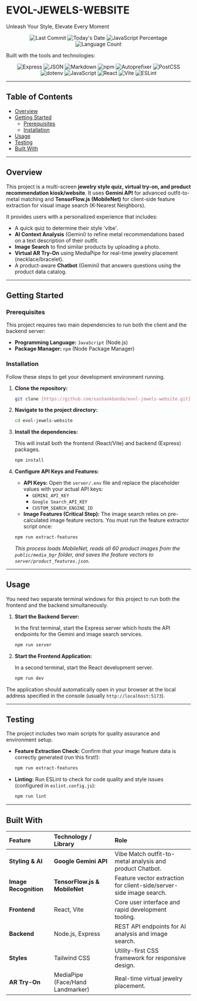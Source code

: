 # EVOL-JEWELS-WEBSITE

Unleash Your Style, Elevate Every Moment

<p align="center">
    <img alt="Last Commit" src="https://img.shields.io/github/last-commit/sashankbanda/evol-jewels-website?style=for-the-badge&label=last%20commit&color=2A2A2A">
    <img alt="Today's Date" src="https://img.shields.io/badge/today-05C2E0?style=for-the-badge">
    <img alt="JavaScript Percentage" src="https://img.shields.io/github/languages/percentage/sashankbanda/evol-jewels-website/javascript?style=for-the-badge&color=0079C1">
    <img alt="Language Count" src="https://img.shields.io/github/languages/count/sashankbanda/evol-jewels-website?style=for-the-badge&label=languages&color=2A2A2A">
</p>

Built with the tools and technologies:

<p align="center">
    <img alt="Express" src="https://img.shields.io/badge/Express-000000?style=for-the-badge&logo=express">
    <img alt="JSON" src="https://img.shields.io/badge/JSON-000000?style=for-the-badge&logo=json&logoColor=white">
    <img alt="Markdown" src="https://img.shields.io/badge/Markdown-000000?style=for-the-badge&logo=markdown&logoColor=white">
    <img alt="npm" src="https://img.shields.io/badge/npm-CB3837?style=for-the-badge&logo=npm&logoColor=white">
    <img alt="Autoprefixer" src="https://img.shields.io/badge/Autoprefixer-CC3A23?style=for-the-badge&logo=autoprefixer&logoColor=white">
    <img alt="PostCSS" src="https://img.shields.io/badge/PostCSS-DD3A0A?style=for-the-badge&logo=postcss&logoColor=white">
    <br>
    <img alt="dotenv" src="https://img.shields.io/badge/dotenv-D2B948?style=for-the-badge&logo=dotenv&logoColor=white">
    <img alt="JavaScript" src="https://img.shields.io/badge/JavaScript-F7DF1E?style=for-the-badge&logo=javascript&logoColor=black">
    <img alt="React" src="https://img.shields.io/badge/React-61DAFB?style=for-the-badge&logo=react&logoColor=black">
    <img alt="Vite" src="https://img.shields.io/badge/Vite-646CFF?style=for-the-badge&logo=vite&logoColor=white">
    <img alt="ESLint" src="https://img.shields.io/badge/ESLint-4B32C3?style=for-the-badge&logo=eslint&logoColor=white">
</p>

---

## Table of Contents

* [Overview](#overview)
* [Getting Started](#getting-started)
    * [Prerequisites](#prerequisites)
    * [Installation](#installation)
* [Usage](#usage)
* [Testing](#testing)
* [Built With](#built-with)

---

## Overview

This project is a multi-screen **jewelry style quiz, virtual try-on, and product recommendation kiosk/website**. It uses **Gemini API** for advanced outfit-to-metal matching and **TensorFlow.js (MobileNet)** for client-side feature extraction for visual image search (K-Nearest Neighbors).

It provides users with a personalized experience that includes:

* A quick quiz to determine their style 'vibe'.
* **AI Context Analysis** (Gemini) to refine metal recommendations based on a text description of their outfit.
* **Image Search** to find similar products by uploading a photo.
* **Virtual AR Try-On** using MediaPipe for real-time jewelry placement (necklace/bracelet).
* A product-aware **Chatbot** (Gemini) that answers questions using the product data catalog.

---

## Getting Started

### Prerequisites

This project requires two main dependencies to run both the client and the backend server:

* **Programming Language:** `JavaScript` (Node.js)
* **Package Manager:** `npm` (Node Package Manager)

### Installation

Follow these steps to get your development environment running.

1.  **Clone the repository:**

    ```bash
    git clone [https://github.com/sashankbanda/evol-jewels-website.git](https://github.com/sashankbanda/evol-jewels-website.git)
    ```

2.  **Navigate to the project directory:**

    ```bash
    cd evol-jewels-website
    ```

3.  **Install the dependencies:**

    This will install both the frontend (React/Vite) and backend (Express) packages.

    ```bash
    npm install
    ```

4.  **Configure API Keys and Features:**

    * **API Keys:** Open the `server/.env` file and replace the placeholder values with your actual API keys:
        * `GEMINI_API_KEY`
        * `Google Search_API_KEY`
        * `CUSTOM_SEARCH_ENGINE_ID`
    * **Image Features (Critical Step):** The image search relies on pre-calculated image feature vectors. You must run the feature extractor script once:

    ```bash
    npm run extract-features
    ```

    *This process loads MobileNet, reads all 60 product images from the `public/media_bgr` folder, and saves the feature vectors to `server/product_features.json`.*

---

## Usage

You need two separate terminal windows for this project to run both the frontend and the backend simultaneously.

1.  **Start the Backend Server:**

    In the first terminal, start the Express server which hosts the API endpoints for the Gemini and image search services.

    ```bash
    npm run server
    ```

2.  **Start the Frontend Application:**

    In a second terminal, start the React development server.

    ```bash
    npm run dev
    ```

The application should automatically open in your browser at the local address specified in the console (usually `http://localhost:5173`).

---

## Testing

The project includes two main scripts for quality assurance and environment setup.

* **Feature Extraction Check:** Confirm that your image feature data is correctly generated (run this first!):

    ```bash
    npm run extract-features
    ```

* **Linting:** Run ESLint to check for code quality and style issues (configured in `eslint.config.js`):

    ```bash
    npm run lint
    ```

---

## Built With

| Feature | Technology / Library | Role |
| :--- | :--- | :--- |
| **Styling & AI** | **Google Gemini API** | Vibe Match outfit-to-metal analysis and product Chatbot.|
| **Image Recognition** | **TensorFlow.js & MobileNet** | Feature vector extraction for client-side/server-side image search.|
| **Frontend** | React, Vite | Core user interface and rapid development tooling.|
| **Backend** | Node.js, Express | REST API endpoints for AI analysis and image search.|
| **Styles** | Tailwind CSS | Utility-first CSS framework for responsive design.|
| **AR Try-On** | MediaPipe (Face/Hand Landmarker) | Real-time virtual jewelry placement.|